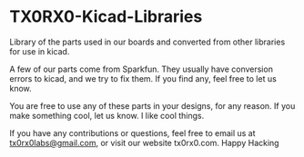 TX0RX0-Kicad-Libraries
======================

Library of the parts used in our boards and converted from other libraries for use in kicad.

A few of our parts come from Sparkfun. They usually have conversion errors to kicad, and we try to fix them. 
If you find any, feel free to let us know.

You are free to use any of these parts in your designs, for any reason. If you make something cool, let us know. 
I like cool things.

If you have any contributions or questions, feel free to email us at tx0rx0labs@gmail.com, or visit
our website tx0rx0.com. Happy Hacking
